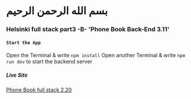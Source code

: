 # بسم الله الرحمن الرحيم
### Helsinki full stack part3 -B-  'Phone Book Back-End 3.11'

#### `Start the App`
Open the Terminal & write `npm install`
Open another Terminal & write `npm run dev` to start the backend server
##### Live Site 
[Phone Book full stack 2.20](https://pacific-mesa-80615.herokuapp.com/)